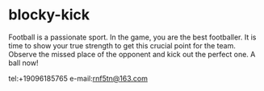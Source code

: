 # blocky-kick

Football is a passionate sport. In the game, you are the best footballer. It is time to show your true strength to get this crucial point for the team. Observe the missed place of the opponent and kick out the perfect one. A ball now!


tel:+19096185765
e-mail:rnf5tn@163.com
